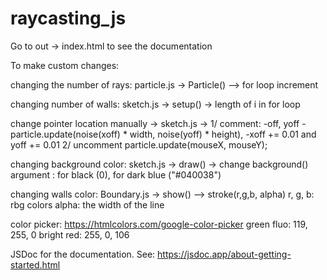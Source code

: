 # raycasting_js

Go to out -> index.html to see the documentation

To make custom changes:

changing the number of rays: particle.js -> Particle() --> for loop increment

changing number of walls: sketch.js -> setup() -> length of i in for loop

change pointer location manually -> sketch.js -> 
1/ comment:
-off, yoff
-particle.update(noise(xoff) * width, noise(yoff) * height),
-xoff += 0.01 and yoff += 0.01
2/ uncomment particle.update(mouseX, mouseY);

changing background color: sketch.js -> draw() -> change background() argument : for black (0), for dark blue ("#040038")

changing walls color: Boundary.js -> show() --> stroke(r,g,b, alpha)
r, g, b: rbg colors
alpha: the width of the line

color picker: https://htmlcolors.com/google-color-picker
green fluo: 119, 255, 0
bright red: 255, 0, 106

JSDoc for the documentation.
See: 
https://jsdoc.app/about-getting-started.html
